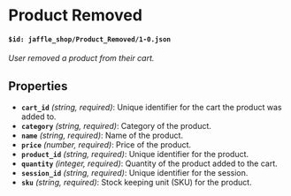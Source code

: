 # Product Removed

#### `$id: jaffle_shop/Product_Removed/1-0.json`

*User removed a product from their cart.*

## Properties

- **`cart_id`** *(string, required)*: Unique identifier for the cart the product was added to.
- **`category`** *(string, required)*: Category of the product.
- **`name`** *(string, required)*: Name of the product.
- **`price`** *(number, required)*: Price of the product.
- **`product_id`** *(string, required)*: Unique identifier for the product.
- **`quantity`** *(integer, required)*: Quantity of the product added to the cart.
- **`session_id`** *(string, required)*: Unique identifier for the session.
- **`sku`** *(string, required)*: Stock keeping unit (SKU) for the product.
